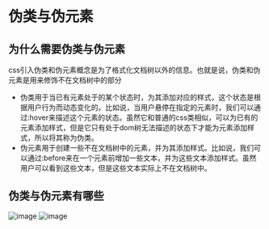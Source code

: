 # 伪类与伪元素
## 为什么需要伪类与伪元素
css引入伪类和伪元素概念是为了格式化文档树以外的信息。也就是说，伪类和伪元素是用来修饰不在文档树中的部分
- 伪类用于当已有元素处于的某个状态时，为其添加对应的样式，这个状态是根据用户行为而动态变化的。比如说，当用户悬停在指定的元素时，我们可以通过:hover来描述这个元素的状态。虽然它和普通的css类相似，可以为已有的元素添加样式，但是它只有处于dom树无法描述的状态下才能为元素添加样式，所以将其称为伪类。
- 伪元素用于创建一些不在文档树中的元素，并为其添加样式。比如说，我们可以通过:before来在一个元素前增加一些文本，并为这些文本添加样式。虽然用户可以看到这些文本，但是这些文本实际上不在文档树中。
## 伪类与伪元素有哪些
![image](https://user-images.githubusercontent.com/56546775/194755668-d0699d1c-f166-4aa6-8921-e036b4b76ed6.png)
![image](https://user-images.githubusercontent.com/56546775/194755674-a392089d-8a20-4c10-80e2-7b19cca852f2.png)
